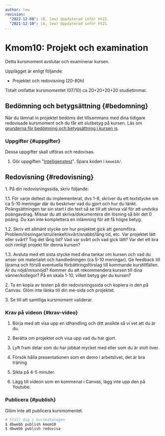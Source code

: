 ```yaml
---
author: lew
revision:
  "2022-12-08": (B, lew) Uppdaterad inför ht22.
  "2021-12-10": (A, lew) Uppdaterad inför ht21.
...
```


# Kmom10: Projekt och examination

Detta kursmoment avslutar och examinerar kursen.

Upplägget är enligt följande:

- Projektet och redovisning (20-80h)

Totalt omfattar kursmomentet (07/10) ca 20+20+20+20 studietimmar.

## Bedömning och betygsättning {#bedomning}

När du lämnat in projektet bedöms det tillsammans med dina tidigare redovisade kursmoment och du får ett slutbetyg på kursen. Läs om [grunderna för bedömning och betygsättning i kursen js](kurser/faq/bedomning-och-betygsattning-js).

### Uppgifter {#uppgifter}

Dessa uppgifter skall utföras och redovisas.

1. Gör uppgiften "[Intelligenstest](https://github.com/dbwebb-se/js-v2/blob/master/assignments/kmom10/01_project.md)". Spara koden i `kmom10/`.

## Redovisning {#redovisning}

1\. På din redovisningssida, skriv följande:

1.1. För varje deltest du implementerat, dvs 1-6, skriver du ett textstycke om ca 5-10 meningar där du beskriver vad du gjort och hur du tänkt. Poängsättningen tar sin start i din text så se till att skriva väl för att undvika poängavdrag. Missar du att skriva/dokumentera din lösning så blir det 0 poäng. Du kan inte komplettera en inlämning för att få högre betyg.

1.2. Skriv ett allmänt stycke om hur projektet gick att genomföra. Problem/lösningar/strul/enkelt/svårt/snabbt/lång tid, etc. Var projektet lätt eller svårt? Tog det lång tid? Vad var svårt och vad gick lätt? Var det ett bra och rimligt projekt för denna kursen?

1.3. Avsluta med ett sista stycke med dina tankar om kursen och vad du anser om materialet och handledningen (ca 5-10 meningar). Ge feedback till lärarna och förslå eventuella förbättringsförslag till kommande kurstillfällen. Är du nöjd/missnöjd? Kommer du att rekommendera kursen till dina vänner/kollegor? På en skala 1-10, vilket betyg ger du kursen?

2\. Ta en kopia av texten på din redovisningssida och kopiera in den på Canvas. Glöm inte länka till din me-sida och projektet.

3\. Se till att samtliga kursmoment validerar.

### Krav på videon {#krav-video}

1. Börja med att visa upp en idhandling och ditt ansikte så vi vet att du är du.

2. Berätta om projektet och visa upp vad du har gjort.

3. Lyft fram delar som du har jobbat mycket med eller som du är stolt över.

4. Försök hålla presentationen som en demo i arbetslivet, det är bra träning.

5. Sikta på 4-5 minuter.

6. Lägg till videon som en kommenat i Canvas, lägg inte upp den på Youtube.

### Publicera {#publish}

Glöm inte att publicera kursmomentet.

```bash
# Ställ dig i kurskatalogen
$ dbwebb publish kmom10
$ dbwebb publish redovisa
```
